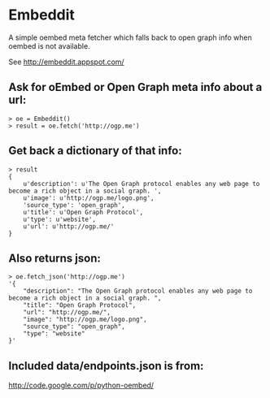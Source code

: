 # Embeddit

A simple oembed meta fetcher which falls back to open graph info when
oembed is not available.

See <http://embeddit.appspot.com/>

## Ask for oEmbed or Open Graph meta info about a url:

    > oe = Embeddit()
    > result = oe.fetch('http://ogp.me')

## Get back a dictionary of that info:

    > result
    {
        u'description': u'The Open Graph protocol enables any web page to become a rich object in a social graph. ',
        u'image': u'http://ogp.me/logo.png',
        'source_type': 'open_graph',
        u'title': u'Open Graph Protocol',
        u'type': u'website',
        u'url': u'http://ogp.me/'
    }

## Also returns json:

    > oe.fetch_json('http://ogp.me')
    '{
        "description": "The Open Graph protocol enables any web page to become a rich object in a social graph. ",
        "title": "Open Graph Protocol",
        "url": "http://ogp.me/",
        "image": "http://ogp.me/logo.png",
        "source_type": "open_graph",
        "type": "website"
    }'

## Included data/endpoints.json is from:

<http://code.google.com/p/python-oembed/>

